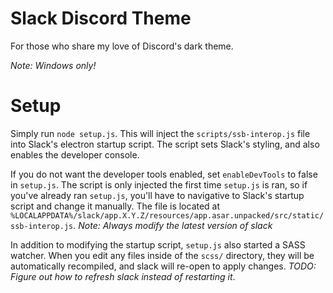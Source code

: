 # Slack Discord Theme
For those who share my love of Discord's dark theme.

*Note: Windows only!*

# Setup
Simply run `node setup.js`. This will inject the `scripts/ssb-interop.js` file
into Slack's electron startup script. The script sets Slack's styling, and also
enables the developer console.

If you do not want the developer tools enabled, set `enableDevTools` to false in
`setup.js`. The script is only injected the first time `setup.js` is ran, so if 
you've already ran `setup.js`, you'll have to navigative to Slack's startup script
and change it manually. The file is located at 
`%LOCALAPPDATA%/slack/app.X.Y.Z/resources/app.asar.unpacked/src/static/ssb-interop.js`.
*Note: Always modify the latest version of slack*

In addition to modifying the startup script, `setup.js` also started a SASS watcher.
When you edit any files inside of the `scss/` directory, they will be automatically
recompiled, and slack will re-open to apply changes.
*TODO: Figure out how to refresh slack instead of restarting it*.